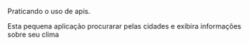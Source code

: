 Praticando o uso de apis.

Esta pequena aplicação  procurarar pelas cidades e exibira informações sobre seu clima
